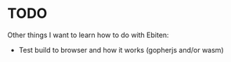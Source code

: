 # TODO

Other things I want to learn how to do with Ebiten:

- Test build to browser and how it works (gopherjs and/or wasm)
